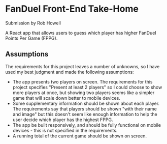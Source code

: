 # FanDuel Front-End Take-Home

Submission by Rob Howell

A React app that allows users to guess which player has higher FanDuel Points Per Game (FPPG).

## Assumptions

The requirements for this project leaves a number of unknowns, so I have used my best judgment and made the following assumptions:

- The app presents two players on screen. The requirements for this project specifies "Present at least 2 players" so I could choose to show more players at once, but showing two players seems like a simpler game that will scale down better to mobile devices.
- Some supplementary information should be shown about each player. The requirements say that players should be shown "with their name and image" but this doesn't seem like enough information to help the user decide which player has the highest FPPG.
- The app be built responsively, and should be fully functional on mobile devices - this is not specified in the requirements.
- A running total of the current game should be shown on screen.
